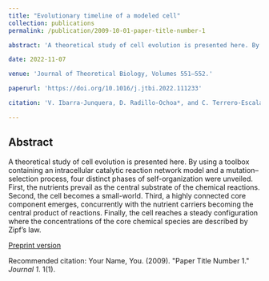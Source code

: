 ```yaml
---
title: "Evolutionary timeline of a modeled cell"
collection: publications
permalink: /publication/2009-10-01-paper-title-number-1

abstract: 'A theoretical study of cell evolution is presented here. By using a toolbox containing an intracellular catalytic reaction network model and a mutation–selection process, four distinct phases of self-organization were unveiled. First, the nutrients prevail as the central substrate of the chemical reactions. Second, the cell becomes a small-world. Third, a highly connected core component emerges, concurrently with the nutrient carriers becoming the central product of reactions. Finally, the cell reaches a steady configuration where the concentrations of the core chemical species are described by Zipf’s law.'

date: 2022-11-07

venue: 'Journal of Theoretical Biology, Volumes 551–552.'

paperurl: 'https://doi.org/10.1016/j.jtbi.2022.111233'

citation: 'V. Ibarra-Junquera, D. Radillo-Ochoa*, and C. Terrero-Escalante (2022). &quot;PEvolutionary timeline of a modeled cell.&quot; <i>Journal of Theoretical Biology,</i>.  DOI: 10.1016/j.jtbi.2022.111233.'

---
```

## Abstract
A theoretical study of cell evolution is presented here. By using a toolbox containing an intracellular catalytic reaction network model and a mutation–selection process, four distinct phases of self-organization were unveiled. First, the nutrients prevail as the central substrate of the chemical reactions. Second, the cell becomes a small-world. Third, a highly connected core component emerges, concurrently with the nutrient carriers becoming the central product of reactions. Finally, the cell reaches a steady configuration where the concentrations of the core chemical species are described by Zipf’s law.

[Preprint version](https://arxiv.org/abs/2201.10007)

Recommended citation: Your Name, You. (2009). "Paper Title Number 1." <i>Journal 1</i>. 1(1).
